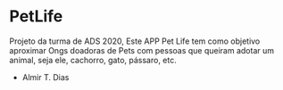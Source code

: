 # PetLife
Projeto da turma de ADS 2020,
Este APP Pet Life tem como objetivo aproximar Ongs doadoras de Pets com pessoas que queiram adotar um animal, seja ele, cachorro, gato, pássaro, etc.

- Almir T. Dias
